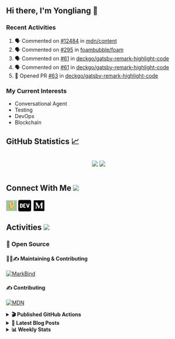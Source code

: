## Hi there, I'm Yongliang 👋

### Recent Activities

<!--START_SECTION:activity-->
1. 🗣 Commented on [#12484](https://github.com/mdn/content/issues/12484) in [mdn/content](https://github.com/mdn/content)
2. 🗣 Commented on [#295](https://github.com/foambubble/foam/issues/295) in [foambubble/foam](https://github.com/foambubble/foam)
3. 🗣 Commented on [#61](https://github.com/deckgo/gatsby-remark-highlight-code/issues/61) in [deckgo/gatsby-remark-highlight-code](https://github.com/deckgo/gatsby-remark-highlight-code)
4. 🗣 Commented on [#61](https://github.com/deckgo/gatsby-remark-highlight-code/issues/61) in [deckgo/gatsby-remark-highlight-code](https://github.com/deckgo/gatsby-remark-highlight-code)
5. 💪 Opened PR [#63](https://github.com/deckgo/gatsby-remark-highlight-code/pull/63) in [deckgo/gatsby-remark-highlight-code](https://github.com/deckgo/gatsby-remark-highlight-code)
<!--END_SECTION:activity-->

### My Current Interests

- Conversational Agent
- Testing
- DevOps
- Blockchain

## GitHub Statistics :chart_with_upwards_trend:
<div align="center">
<div style="display: flex; align-items: center; justify-content: center;">

[![](https://github-readme-stats-tlylt.vercel.app/api?username=tlylt&show_icons=true&theme=tokyonight&hide_border=true&locale=en)](https://github.com/tlylt)
[![](https://github-readme-streak-stats.herokuapp.com/?user=tlylt&theme=tokyonight&hide_border=true)](https://github.com/tlylt)
</div>
</div>

## Connect With Me <img src="https://media.giphy.com/media/2wh5K5yE3ulp3xgYcG/giphy-downsized.gif" width="30">

<a href="https://www.yongliangliu.com/" target="_blank"><img align="center" src="static/site-icon.png" alt="yongliangliu.com" height="29" width="29" /></a>
<a href="https://dev.to/tlylt" target="_blank"><img align="center" src="static/dev-badge.svg" alt="dev.to/tlylt" height="35" width="35" /></a>
<a href="https://tlylt.medium.com" target="_blank"><img align="center" src="static/medium.png" alt="tlylt.medium.com" height="35" width="35" /></a>

## Activities <img src="https://media.giphy.com/media/WUlplcMpOCEmTGBtBW/giphy.gif" width="30">

### 🔭 Open Source

#### 👷‍♂️✍️ Maintaining & Contributing
[![MarkBind](https://github-readme-stats-tlylt.vercel.app/api/pin/?username=markbind&repo=markbind)](https://github.com/MarkBind/markbind)

#### ✍️ Contributing
[![MDN](https://github-readme-stats-tlylt.vercel.app/api/pin/?username=mdn&repo=content)](https://github.com/mdn/content)

<details>
<summary> <b>🎬 Published GitHub Actions </b> </summary>

[![install-graphviz](https://github-readme-stats-tlylt.vercel.app/api/pin/?username=tlylt&repo=install-graphviz)](https://github.com/tlylt/install-graphviz)

[![reposense-action](https://github-readme-stats-tlylt.vercel.app/api/pin/?username=tlylt&repo=reposense-action)](https://github.com/tlylt/reposense-action)

[![markbin-action](https://github-readme-stats-tlylt.vercel.app/api/pin/?username=markbind&repo=markbind-action)](https://github.com/MarkBind/markbind-action)

</details>

<details>
<summary> <b>📕 Latest Blog Posts</b> </summary>

<!-- BLOG-POST-LIST:START -->
- [Create VSCode Snippets for Markdown Blog Workflows](https://www.yongliangliu.com/blog/vscode-snippets/)
- [My Journey into Open Source](https://www.yongliangliu.com/blog/my-journey-into-open-source/)
- [Resources for Orbital CP2106 Independent Software Development Project](https://www.yongliangliu.com/blog/orbital-prep/)
- [A Brief Description of Ransomware Attacks](https://www.yongliangliu.com/blog/ransomware-essay/)
- [End of University Year 3 Sem 1](https://www.yongliangliu.com/blog/end-of-year-3-sem-1/)
<!-- BLOG-POST-LIST:END -->

</details>

<details>
<summary> <b>📊 Weekly Stats</b> </summary>

<!--START_SECTION:waka-->
![Code Time](http://img.shields.io/badge/Code%20Time-687%20hrs%2029%20mins-blue)

**🐱 My GitHub Data** 

> 🏆 47 Contributions in the Year 2023
 > 
> 📦 333.4 kB Used in GitHub's Storage 
 > 
> 🚫 Not Opted to Hire
 > 
> 📜 142 Public Repositories 
 > 
> 🔑 26 Private Repositories  
 > 
**I'm an Early 🐤** 

```text
🌞 Morning    305 commits    ███████░░░░░░░░░░░░░░░░░░   28.8% 
🌆 Daytime    256 commits    ██████░░░░░░░░░░░░░░░░░░░   24.17% 
🌃 Evening    416 commits    █████████░░░░░░░░░░░░░░░░   39.28% 
🌙 Night      82 commits     ██░░░░░░░░░░░░░░░░░░░░░░░   7.74%

```
📅 **I'm Most Productive on Friday** 

```text
Monday       144 commits    ███░░░░░░░░░░░░░░░░░░░░░░   13.6% 
Tuesday      85 commits     ██░░░░░░░░░░░░░░░░░░░░░░░   8.03% 
Wednesday    160 commits    ███░░░░░░░░░░░░░░░░░░░░░░   15.11% 
Thursday     165 commits    ████░░░░░░░░░░░░░░░░░░░░░   15.58% 
Friday       227 commits    █████░░░░░░░░░░░░░░░░░░░░   21.44% 
Saturday     146 commits    ███░░░░░░░░░░░░░░░░░░░░░░   13.79% 
Sunday       132 commits    ███░░░░░░░░░░░░░░░░░░░░░░   12.46%

```


📊 **This Week I Spent My Time On** 

```text
⌚︎ Time Zone: Asia/Singapore

💬 Programming Languages: 
Markdown                 12 hrs 49 mins      ████████████░░░░░░░░░░░░░   49.76% 
TypeScript               7 hrs 40 mins       ███████░░░░░░░░░░░░░░░░░░   29.77% 
JavaScript               2 hrs 18 mins       ██░░░░░░░░░░░░░░░░░░░░░░░   8.96% 
JSON                     2 hrs 15 mins       ██░░░░░░░░░░░░░░░░░░░░░░░   8.75% 
Other                    23 mins             ░░░░░░░░░░░░░░░░░░░░░░░░░   1.52%

```


 Last Updated on 09/01/2023 00:36:21 UTC
<!--END_SECTION:waka-->

</details>
